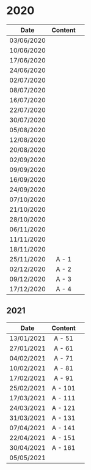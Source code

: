 # 2020
| Date       | Content  |       |
| ---------- |:--------:| -----:|
| 03/06/2020 |  |  |
| 10/06/2020 |  |  |
| 17/06/2020 |  |  | 
| 24/06/2020 |  |  |
| 02/07/2020 |  |  |
| 08/07/2020 |  |  |
| 16/07/2020 |  |  |
| 22/07/2020 |  |  |
| 30/07/2020 |  |  |
| 05/08/2020 |  |  |
| 12/08/2020 |  |  |
| 20/08/2020 |  |  |
| 02/09/2020 |  |  |
| 09/09/2020 |  |  |
| 16/09/2020 |  |  |
| 24/09/2020 |  |  |
| 07/10/2020 |  |  |
| 21/10/2020 |  |  |
| 28/10/2020 |  |  |
| 06/11/2020 |  |  |
| 11/11/2020 |  |  |
| 18/11/2020 |  |  |
| 25/11/2020 | A - 1   |  |
| 02/12/2020 | A - 2   |  |
| 09/12/2020 | A - 3   |  |
| 17/12/2020 | A - 4   |  |



## 2021
| Date       | Content |       |
| ---------- |:-------:| -----:|
| 13/01/2021 | A - 51  |  |
| 27/01/2021 | A - 61  |  |
| 04/02/2021 | A - 71  |  |
| 10/02/2021 | A - 81  |  |
| 17/02/2021 | A - 91  |  |
| 25/02/2021 | A - 101 |  |
| 17/03/2021 | A - 111 |  |
| 24/03/2021 | A - 121 |  |
| 31/03/2021 | A - 131 |  |
| 07/04/2021 | A - 141 |  |
| 22/04/2021 | A - 151 |  |
| 30/04/2021 | A - 161 |  |
| 05/05/2021 |         |  |